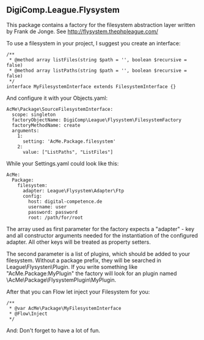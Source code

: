 DigiComp.League.Flysystem
-------------------------


This package contains a factory for the filesystem abstraction layer written by Frank de Jonge. 
See http://flysystem.thephpleague.com/

To use a filesystem in your project, I suggest you create an interface:

	/**
	 * @method array listFiles(string $path = '', boolean $recursive = false)
     * @method array listPaths(string $path = '', boolean $recursive = false)
	 */
    interface MyFilesystemInterface extends FilesystemInterface {}

And configure it with your Objects.yaml:

    AcMe\Package\SourceFilesystemInterface:
      scope: singleton
      factoryObjectName: DigiComp\League\Flysystem\FilesystemFactory
      factoryMethodName: create
      arguments:
        1:
          setting: 'AcMe.Package.filesystem'
        2:
          value: ["ListPaths", "ListFiles"]

While your Settings.yaml could look like this:

	AcMe:
	  Package:
		filesystem:
		  adapter: League\Flysystem\Adapter\Ftp
		  config:
			host: digital-competence.de
			username: user
			password: password
			root: /path/for/root
			
The array used as first parameter for the factory expects a "adapter" - key and all constructor arguments needed for the
  instantiation of the configured adapter. All other keys will be treated as property setters.
   
The second parameter is a list of plugins, which should be added to your filesystem. Without a package prefix, they will
be searched in League\Flysysten\Plugin. If you write something like "AcMe.Package:MyPlugin" the factory will look for an
plugin named \AcMe\Package\FlysystemPlugin\MyPlugin.

After that you can Flow let inject your Filesystem for you:

    /**
     * @var AcMe\Package\MyFilesystemInterface
     * @Flow\Inject
     */
     
And: Don't forget to have a lot of fun.